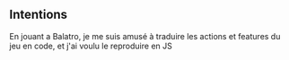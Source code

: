 ## Intentions

En jouant a Balatro, je me suis amusé à traduire les actions et features du jeu en code, et j'ai voulu le reproduire en JS



